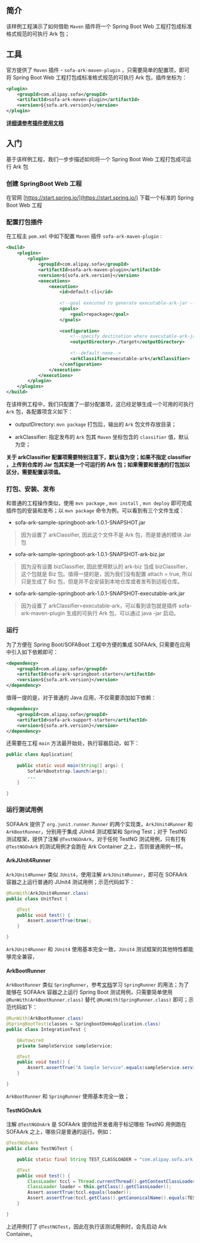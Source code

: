 ## 简介
该样例工程演示了如何借助 `Maven` 插件将一个 Spring Boot Web 工程打包成标准格式规范的可执行 Ark 包；

## 工具
官方提供了 `Maven` 插件 - `sofa-ark-maven-plugin` ，只需要简单的配置项，即可将 Spring Boot Web 工程打包成标准格式规范的可执行 Ark 包，插件坐标为：

```xml
<plugin>
    <groupId>com.alipay.sofa</groupId>
    <artifactId>sofa-ark-maven-plugin</artifactId>
    <version>${sofa.ark.version}</version>
</plugin>
```

**[详细请参考插件使用文档](https://alipay.github.io/sofastack.github.io/docs/ark-jar.html)**


## 入门
基于该样例工程，我们一步步描述如何将一个 Spring Boot Web 工程打包成可运行 Ark 包

### 创建 SpringBoot Web 工程
在官网 [https://start.spring.io/](https://start.spring.io/) 下载一个标准的 Spring Boot Web 工程

### 配置打包插件
在工程主 `pom.xml` 中如下配置 `Maven` 插件 `sofa-ark-maven-plugin` :

```xml
<build>
    <plugins>
        <plugin>
            <groupId>com.alipay.sofa</groupId>
            <artifactId>sofa-ark-maven-plugin</artifactId>
            <version>${sofa.ark.version}</version>
            <executions>
                <execution>
                    <id>default-cli</id>
                    
                    <!--goal executed to generate executable-ark-jar -->
                    <goals>
                        <goal>repackage</goal>
                    </goals>
                    
                    <configuration>
                        <!--specify destination where executable-ark-jar will be saved, default saved to ${project.build.directory}-->
                        <outputDirectory>./target</outputDirectory>
                        
                        <!--default none-->
                        <arkClassifier>executable-ark</arkClassifier>
                    </configuration>
                </execution>
            </executions>
        </plugin>
    </plugins>
</build>
```

在该样例工程中，我们只配置了一部分配置项，这已经足够生成一个可用的可执行 `Ark` 包，各配置项含义如下：
* outputDirectory: `mvn package` 打包后，输出的 `Ark` 包文件存放目录；

* arkClassifier: 指定发布的 `Ark` 包其 `Maven` 坐标包含的 `classifier` 值，默认为空；

**关于 arkClassifier 配置项需要特别注意下，默认值为空；如果不指定 classifier ，上传到仓库的 Jar 包其实是一个可运行的 Ark 包；如果需要和普通的打包加以区分，需要配置该项值。**

### 打包、安装、发布
和普通的工程操作类似，使用 `mvn package` , `mvn install` , `mvn deploy` 即可完成插件包的安装和发布；以 `mvn package` 命令为例，可以看到有三个文件生成：
+ sofa-ark-sample-springboot-ark-1.0.1-SNAPSHOT.jar
> 因为设置了 arkClassifier, 因此这个文件不是 Ark 包，而是普通的模块 Jar 包

+ sofa-ark-sample-springboot-ark-1.0.1-SNAPSHOT-ark-biz.jar
> 因为没有设置 bizClassifier, 因此使用默认的 ark-biz 当成 bizClassifier，这个包就是 Biz 包。值得一提的是，因为我们没有配置 attach = true, 所以只是生成了 Biz 包，但是并不会安装到本地仓库或者发布到远程仓库。

+ sofa-ark-sample-springboot-ark-1.0.1-SNAPSHOT-executable-ark.jar
> 因为设置了 arkClassifier=executable-ark，可以看到该包就是插件 sofa-ark-maven-plugin 生成的可执行 Ark 包，可以通过 java -jar 启动。

### 运行
为了方便在 Spring Boot/SOFABoot 工程中方便的集成 SOFAArk, 只需要在应用中引入如下依赖即可：

```xml
<dependency>
    <groupId>com.alipay.sofa</groupId>
    <artifactId>sofa-ark-springboot-starter</artifactId>
    <version>${sofa.ark.version}</version>
</dependency>
```

值得一提的是，对于普通的 Java 应用，不仅需要添加如下依赖：

```xml
<dependency>
    <groupId>com.alipay.sofa</groupId>
    <artifactId>sofa-ark-support-starter</artifactId>
    <version>${sofa.ark.version}</version>
</dependency>
```

还需要在工程 `main` 方法最开始处，执行容器启动，如下：

```java
public class Application{
    
    public static void main(String[] args) { 
        SofaArkBootstrap.launch(args);
        ...
    }
    
}
```

### 运行测试用例
SOFAArk 提供了 `org.junit.runner.Runner` 的两个实现类，`ArkJUnit4Runner` 和 `ArkBootRunner`，分别用于集成 JUnit4 测试框架和 Spring Test；对于 TestNG 测试框架，提供了注解 `@TestNGOnArk`，对于任何 TestNG 测试用例，只有打有 `@TestNGOnArk` 的测试用例才会跑在 Ark Container 之上，否则普通用例一样。

#### ArkJUnit4Runner
`ArkJUnit4Runner` 类似 `JUnit4`，使用注解 `ArkJUnit4Runner`，即可在 SOFAArk 容器之上运行普通的 JUnit4 测试用例；示范代码如下：

```java
@RunWith(ArkJUnit4Runner.class)
public class UnitTest {

    @Test
    public void test() {
        Assert.assertTrue(true);
    }

}
```

`ArkJUnit4Runner` 和 `JUnit4` 使用基本完全一致，`JUnit4` 测试框架的其他特性都能够完全兼容，

#### ArkBootRunner
`ArkBootRunner` 类似 `SpringRunner`，参考[文档](https://docs.spring.io/spring-boot/docs/current/reference/html/boot-features-testing.html)学习 `SpringRunner` 的用法；为了能够在 SOFAArk 容器之上运行 Spring Boot 测试用例，只需要简单使用 `@RunWith(ArkBootRunner.class)` 替代 `@RunWith(SpringRunner.class)` 即可；示范代码如下：

```java
@RunWith(ArkBootRunner.class)
@SpringBootTest(classes = SpringbootDemoApplication.class)
public class IntegrationTest {

    @Autowired
    private SampleService sampleService;

    @Test
    public void test() {
        Assert.assertTrue("A Sample Service".equals(sampleService.service()));
    }

}
```

`ArkBootRunner` 和 `SpringRunner` 使用基本完全一致；

#### TestNGOnArk
注解 `@TestNGOnArk` 是 SOFAArk 提供给开发者用于标记哪些 TestNG 用例跑在 SOFAArk 之上，哪些只是普通的运行。例如：

```java
@TestNGOnArk
public class TestNGTest {

    public static final String TEST_CLASSLOADER = "com.alipay.sofa.ark.container.test.TestClassLoader";

    @Test
    public void test() {
        ClassLoader tccl = Thread.currentThread().getContextClassLoader();
        ClassLoader loader = this.getClass().getClassLoader();
        Assert.assertTrue(tccl.equals(loader));
        Assert.assertTrue(tccl.getClass().getCanonicalName().equals(TEST_CLASSLOADER));
    }

}
```

上述用例打了 `@TestNGTest`，因此在执行该测试用例时，会先启动 Ark Container。
